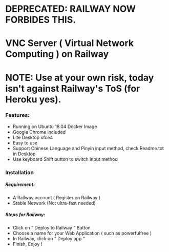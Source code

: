 # DEPRECATED: RAILWAY NOW FORBIDES THIS.
# VNC Server ( Virtual Network Computing ) on Railway

# NOTE: Use at your own risk, today isn't against Railway's ToS (for Heroku yes).

### Features:
  - Running on Ubuntu 18.04 Docker Image
  - Google Chrome included
  - Lite Desktop xfce4
  - Easy to use
  - Support Chinese Language and Pinyin input method, check Readme.txt in Desktop
  - Use keyboard Shift button to switch input method      

### Installation

##### Requirement:
 - A Railway account ( Register on Railway )
 - Stable Network (Not ultra-fast needed)

##### Steps for Railway: 
- Click on “ Deploy to Railway “ Button 
- Choose a name for your Web Application ( such as powerfulfree )
- In Railway, click on “ Deploy app “ 
- Finish, Enjoy !


